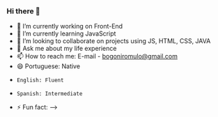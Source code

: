 ### Hi there 👋

- 🔭 I’m currently working on Front-End
- 🌱 I’m currently learning JavaScript
- 👯 I’m looking to collaborate on projects using JS, HTML, CSS, JAVA
- 💬 Ask me about my life experience
- 📫 How to reach me: E-mail - bogoniromulo@gmail.com
- 😄 Portuguese: Native
-     English: Fluent
-     Spanish: Intermediate
- ⚡ Fun fact: 
-->
